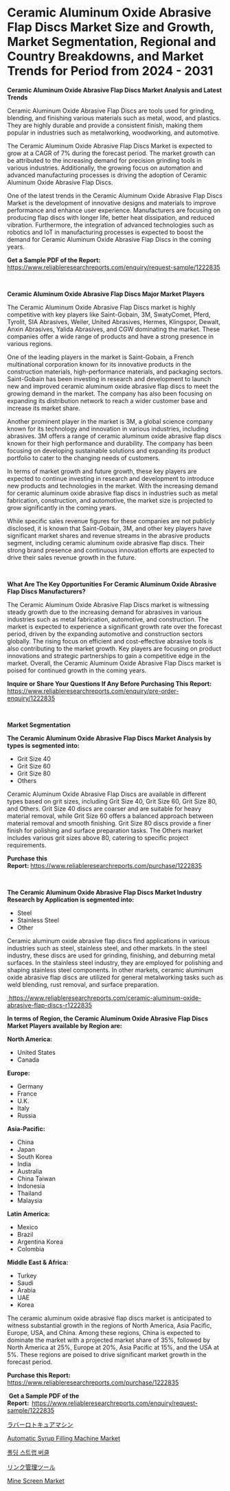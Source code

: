 <p><h1>Ceramic Aluminum Oxide Abrasive Flap Discs Market Size and Growth, Market Segmentation, Regional and Country Breakdowns, and Market Trends for Period from 2024 -  2031</h1></p><p><strong>Ceramic Aluminum Oxide Abrasive Flap Discs Market Analysis and Latest Trends</strong></p>
<p><p>Ceramic Aluminum Oxide Abrasive Flap Discs are tools used for grinding, blending, and finishing various materials such as metal, wood, and plastics. They are highly durable and provide a consistent finish, making them popular in industries such as metalworking, woodworking, and automotive.</p><p>The Ceramic Aluminum Oxide Abrasive Flap Discs Market is expected to grow at a CAGR of 7% during the forecast period. The market growth can be attributed to the increasing demand for precision grinding tools in various industries. Additionally, the growing focus on automation and advanced manufacturing processes is driving the adoption of Ceramic Aluminum Oxide Abrasive Flap Discs.</p><p>One of the latest trends in the Ceramic Aluminum Oxide Abrasive Flap Discs Market is the development of innovative designs and materials to improve performance and enhance user experience. Manufacturers are focusing on producing flap discs with longer life, better heat dissipation, and reduced vibration. Furthermore, the integration of advanced technologies such as robotics and IoT in manufacturing processes is expected to boost the demand for Ceramic Aluminum Oxide Abrasive Flap Discs in the coming years.</p></p>
<p><strong>Get a Sample PDF of the Report:&nbsp;</strong> <a href="https://www.reliableresearchreports.com/enquiry/request-sample/1222835">https://www.reliableresearchreports.com/enquiry/request-sample/1222835</a></p>
<p>&nbsp;</p>
<p><strong>Ceramic Aluminum Oxide Abrasive Flap Discs Major Market Players</strong></p>
<p><p>The Ceramic Aluminum Oxide Abrasive Flap Discs market is highly competitive with key players like Saint-Gobain, 3M, SwatyComet, Pferd, Tyrolit, SIA Abrasives, Weiler, United Abrasives, Hermes, Klingspor, Dewalt, Anxin Abrasives, Yalida Abrasives, and CGW dominating the market. These companies offer a wide range of products and have a strong presence in various regions.</p><p>One of the leading players in the market is Saint-Gobain, a French multinational corporation known for its innovative products in the construction materials, high-performance materials, and packaging sectors. Saint-Gobain has been investing in research and development to launch new and improved ceramic aluminum oxide abrasive flap discs to meet the growing demand in the market. The company has also been focusing on expanding its distribution network to reach a wider customer base and increase its market share.</p><p>Another prominent player in the market is 3M, a global science company known for its technology and innovation in various industries, including abrasives. 3M offers a range of ceramic aluminum oxide abrasive flap discs known for their high performance and durability. The company has been focusing on developing sustainable solutions and expanding its product portfolio to cater to the changing needs of customers.</p><p>In terms of market growth and future growth, these key players are expected to continue investing in research and development to introduce new products and technologies in the market. With the increasing demand for ceramic aluminum oxide abrasive flap discs in industries such as metal fabrication, construction, and automotive, the market size is projected to grow significantly in the coming years.</p><p>While specific sales revenue figures for these companies are not publicly disclosed, it is known that Saint-Gobain, 3M, and other key players have significant market shares and revenue streams in the abrasive products segment, including ceramic aluminum oxide abrasive flap discs. Their strong brand presence and continuous innovation efforts are expected to drive their sales revenue growth in the future.</p></p>
<p>&nbsp;</p>
<p><strong>What Are The Key Opportunities For Ceramic Aluminum Oxide Abrasive Flap Discs Manufacturers?</strong></p>
<p><p>The Ceramic Aluminum Oxide Abrasive Flap Discs market is witnessing steady growth due to the increasing demand for abrasives in various industries such as metal fabrication, automotive, and construction. The market is expected to experience a significant growth rate over the forecast period, driven by the expanding automotive and construction sectors globally. The rising focus on efficient and cost-effective abrasive tools is also contributing to the market growth. Key players are focusing on product innovations and strategic partnerships to gain a competitive edge in the market. Overall, the Ceramic Aluminum Oxide Abrasive Flap Discs market is poised for continued growth in the coming years.</p></p>
<p><strong>Inquire or Share Your Questions If Any Before Purchasing This Report:</strong> <a href="https://www.reliableresearchreports.com/enquiry/pre-order-enquiry/1222835">https://www.reliableresearchreports.com/enquiry/pre-order-enquiry/1222835</a></p>
<p>&nbsp;</p>
<p><strong>Market Segmentation</strong></p>
<p><strong>The Ceramic Aluminum Oxide Abrasive Flap Discs Market Analysis by types is segmented into:</strong></p>
<p><ul><li>Grit Size 40</li><li>Grit Size 60</li><li>Grit Size 80</li><li>Others</li></ul></p>
<p><p>Ceramic Aluminum Oxide Abrasive Flap Discs are available in different types based on grit sizes, including Grit Size 40, Grit Size 60, Grit Size 80, and Others. Grit Size 40 discs are coarser and are suitable for heavy material removal, while Grit Size 60 offers a balanced approach between material removal and smooth finishing. Grit Size 80 discs provide a finer finish for polishing and surface preparation tasks. The Others market includes various grit sizes above 80, catering to specific project requirements.</p></p>
<p><strong>Purchase this Report:&nbsp;</strong><a href="https://www.reliableresearchreports.com/purchase/1222835">https://www.reliableresearchreports.com/purchase/1222835</a></p>
<p>&nbsp;</p>
<p><strong>The Ceramic Aluminum Oxide Abrasive Flap Discs Market Industry Research by Application is segmented into:</strong></p>
<p><ul><li>Steel</li><li>Stainless Steel</li><li>Other</li></ul></p>
<p><p>Ceramic aluminum oxide abrasive flap discs find applications in various industries such as steel, stainless steel, and other markets. In the steel industry, these discs are used for grinding, finishing, and deburring metal surfaces. In the stainless steel industry, they are employed for polishing and shaping stainless steel components. In other markets, ceramic aluminum oxide abrasive flap discs are utilized for general metalworking tasks such as weld blending, rust removal, and surface preparation.</p></p>
<p><a href="https://www.reliableresearchreports.com/ceramic-aluminum-oxide-abrasive-flap-discs-r1222835">&nbsp;https://www.reliableresearchreports.com/ceramic-aluminum-oxide-abrasive-flap-discs-r1222835</a></p>
<p><strong>In terms of Region, the Ceramic Aluminum Oxide Abrasive Flap Discs Market Players available by Region are:</strong></p>
<p>
    <p> <strong> North America: </strong>
        <ul>
            <li>United States</li>
            <li>Canada</li>
        </ul>
        </p> 
    <p> <strong> Europe: </strong>
        <ul>
            <li>Germany</li>
            <li>France</li>
            <li>U.K.</li>
            <li>Italy</li>
            <li>Russia</li>
        </ul>
        </p> 
    <p> <strong> Asia-Pacific: </strong>
        <ul>
            <li>China</li>
            <li>Japan</li>
            <li>South Korea</li>
            <li>India</li>
            <li>Australia</li>
            <li>China Taiwan</li>
            <li>Indonesia</li>
            <li>Thailand</li>
            <li>Malaysia</li>
        </ul>
        </p> 
    <p> <strong> Latin America: </strong>
        <ul>
            <li>Mexico</li>
            <li>Brazil</li>
            <li>Argentina Korea</li>
            <li>Colombia</li>
        </ul>
        </p> 
    <p> <strong> Middle East & Africa: </strong>
        <ul>
            <li>Turkey</li>
            <li>Saudi</li>
            <li>Arabia</li>
            <li>UAE</li>
            <li>Korea</li>
        </ul>
    </p>
    </p>
<p><p>The ceramic aluminum oxide abrasive flap discs market is anticipated to witness substantial growth in the regions of North America, Asia Pacific, Europe, USA, and China. Among these regions, China is expected to dominate the market with a projected market share of 35%, followed by North America at 25%, Europe at 20%, Asia Pacific at 15%, and the USA at 5%. These regions are poised to drive significant market growth in the forecast period.</p></p>
<p><strong>Purchase this Report: </strong><a href="https://www.reliableresearchreports.com/purchase/1222835">https://www.reliableresearchreports.com/purchase/1222835</a></p>
<p>&nbsp;<strong>Get a Sample PDF of the Report:&nbsp;&nbsp;</strong><a href="https://www.reliableresearchreports.com/enquiry/request-sample/1222835">https://www.reliableresearchreports.com/enquiry/request-sample/1222835</a></p>
<p><strong></strong></p>
<p><p><a href="https://github.com/mm14022023/Market-Research-Report-List-2/blob/main/9691770165638.md">ラバーロトキュアマシン</a></p><p><a href="https://github.com/nicoletavirag/Market-Research-Report-List-4/blob/main/automatic-syrup-filling-machine-market.md">Automatic Syrup Filling Machine Market</a></p><p><a href="https://github.com/lzrvbyqzftro57/Market-Research-Report-List-2/blob/main/4125633178761.md">폴딩 스트랩 버클</a></p><p><a href="https://github.com/NikitaBruen/Market-Research-Report-List-1/blob/main/4471792165639.md">リンク管理ツール</a></p><p><a href="https://github.com/redneck06/Market-Research-Report-List-4/blob/main/mine-screen-market.md">Mine Screen Market</a></p></p>